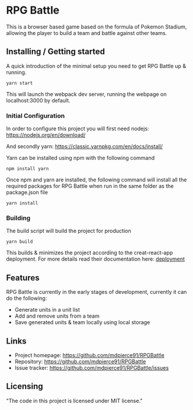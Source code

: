 <!-- ![Logo of the project](https://raw.githubusercontent.com/jehna/readme-best-practices/master/sample-logo.png) -->

# RPG Battle

This is a browser based game based on the formula of Pokemon Stadium, allowing the player to build a team and battle against other teams.

## Installing / Getting started

A quick introduction of the minimal setup you need to get RPG Battle up &
running.

```shell
yarn start
```

This will launch the webpack dev server, running the webpage on localhost:3000 by default.

### Initial Configuration

In order to configure this project you will first need nodejs: https://nodejs.org/en/download/

And secondly yarn: https://classic.yarnpkg.com/en/docs/install/

Yarn can be installed using npm with the following command

```shell
npm install yarn
```

Once npm and yarn are installed, the following command will install all the required packages for RPG Battle when run in the same folder as the package.json file

```shell
yarn install
```
<!-- 
## Developing

Here's a brief intro about what a developer must do in order to start developing
the project further:

```shell
git clone https://github.com/your/awesome-project.git
cd awesome-project/
packagemanager install
```

And state what happens step-by-step. -->

### Building

The build script will build the project for production

```shell
yarn build
```

This builds & minimizes the project according to the creat-react-app deployment.
For more details read their documentation here: [deployment](https://facebook.github.io/create-react-app/docs/deployment)

## Features

RPG Battle is currently in the early stages of development, currently it can do the following:
* Generate units in a unit list
* Add and remove units from a team
* Save generated units & team locally using local storage

<!-- ## Contributing

When you publish something open source, one of the greatest motivations is that
anyone can just jump in and start contributing to your project.

These paragraphs are meant to welcome those kind souls to feel that they are
needed. You should state something like:

"If you'd like to contribute, please fork the repository and use a feature
branch. Pull requests are warmly welcome."

If there's anything else the developer needs to know (e.g. the code style
guide), you should link it here. If there's a lot of things to take into
consideration, it is common to separate this section to its own file called
`CONTRIBUTING.md` (or similar). If so, you should say that it exists here. -->

## Links

- Project homepage: https://github.com/mdpierce91/RPGBattle
- Repository: https://github.com/mdpierce91/RPGBattle
- Issue tracker: https://github.com/mdpierce91/RPGBattle/issues

## Licensing

"The code in this project is licensed under MIT license."
